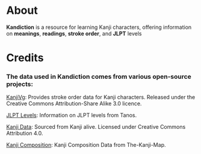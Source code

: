 # About

**Kandiction** is a resource for learning Kanji characters, offering information on **meanings**, **readings**, **stroke order**, and **JLPT** levels

# Credits

### The data used in Kandiction comes from various open-source projects:

[KanjiVg](https://kanjivg.tagaini.net/): Provides stroke order data for Kanji characters. Released under the Creative Commons Attribution-Share Alike 3.0 licence.

[JLPT Levels](https://www.tanos.co.uk/jlpt/): Information on JLPT levels from Tanos.

[Kanji Data](https://github.com/kanjialive/kanji-data-media): Sourced from Kanji alive. Licensed under Creative Commons Attribution 4.0.

[Kanji Composition](https://github.com/gabor-kovacs/the-kanji-map): Kanji Composition Data from The-Kanji-Map.
